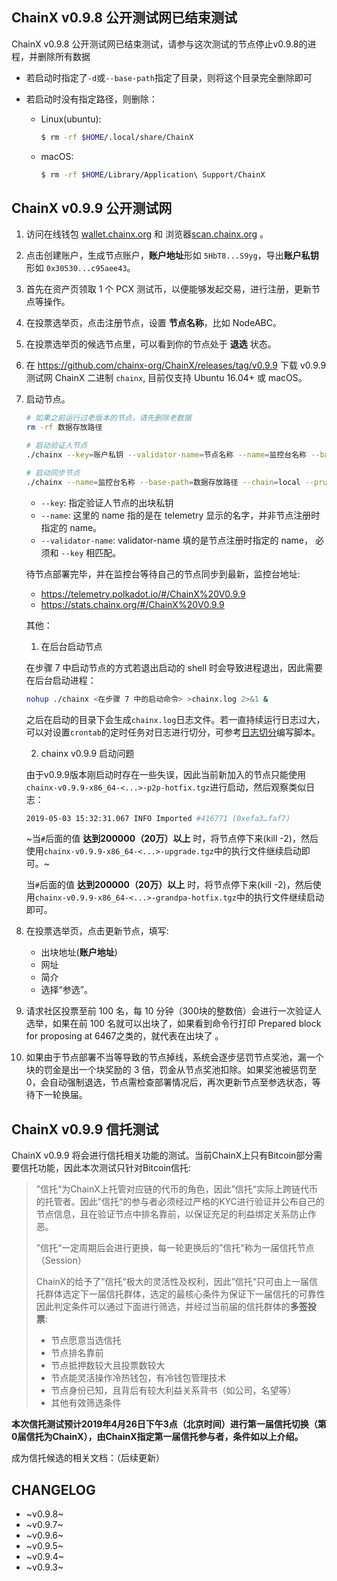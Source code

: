## ChainX v0.9.8 公开测试网已结束测试

ChainX v0.9.8 公开测试网已结束测试，请参与这次测试的节点停止v0.9.8的进程，并删除所有数据

* 若启动时指定了`-d`或`--base-path`指定了目录，则将这个目录完全删除即可

* 若启动时没有指定路径，则删除：

    * Linux(ubuntu):

        ```bash
        $ rm -rf $HOME/.local/share/ChainX
        ```

    * macOS:

        ```bash
        $ rm -rf $HOME/Library/Application\ Support/ChainX
        ```

## ChainX v0.9.9 公开测试网

1. 访问在线钱包 [wallet.chainx.org](https://wallet.chainx.org) 和 浏览器[scan.chainx.org](https://scan.chainx.org) 。

2. 点击创建账户，生成节点账户，**账户地址**形如 `5HbT8...S9yg`，导出**账户私钥**形如 `0x30530...c95aee43`。

3. 首先在资产页领取 1 个 PCX 测试币，以便能够发起交易，进行注册，更新节点等操作。

4. 在投票选举页，点击注册节点，设置 **节点名称**，比如 NodeABC。

5. 在投票选举页的候选节点里，可以看到你的节点处于 **退选** 状态。

6. 在 https://github.com/chainx-org/ChainX/releases/tag/v0.9.9 下载 v0.9.9 测试网 ChainX 二进制 `chainx`, 目前仅支持 Ubuntu 16.04+ 或 macOS。

7. 启动节点。

    ```bash
    # 如果之前运行过老版本的节点，请先删除老数据
    rm -rf 数据存放路径

    # 启动验证人节点
    ./chainx --key=账户私钥 --validator-name=节点名称 --name=监控台名称 --base-path=数据存放路径 --validator --chain=local --pruning archive --block-construction-execution=NativeElseWasm --other-execution=NativeElseWasm --syncing-execution=NativeElseWasm

    # 启动同步节点
    ./chainx --name=监控台名称 --base-path=数据存放路径 --chain=local --pruning archive --block-construction-execution=NativeElseWasm --other-execution=NativeElseWasm --syncing-execution=NativeElseWasm
    ```

    - `--key`: 指定验证人节点的出块私钥
    - `--name`: 这里的 name 指的是在 telemetry 显示的名字，并非节点注册时指定的 name。
    - `--validator-name`: validator-name 填的是节点注册时指定的 name， 必须和 `--key` 相匹配。

    待节点部署完毕，并在监控台等待自己的节点同步到最新，监控台地址:

    - https://telemetry.polkadot.io/#/ChainX%20V0.9.9
    - https://stats.chainx.org/#/ChainX%20V0.9.9
  
    其他：

    1. 在后台启动节点

    在步骤 7 中启动节点的方式若退出启动的 shell 时会导致进程退出，因此需要在后台启动进程：

    ```bash
    nohup ./chainx <在步骤 7 中的启动命令> >chainx.log 2>&1 &
    ```   

    之后在启动的目录下会生成`chainx.log`日志文件。若一直持续运行日志过大，可以对设置`crontab`的定时任务对日志进行切分，可参考[日志切分](https://blog.csdn.net/shawnhu007/article/details/50971084)编写脚本。

    2. chainx v0.9.9 启动问题

    由于v0.9.9版本刚启动时存在一些失误，因此当前新加入的节点只能使用`chainx-v0.9.9-x86_64-<...>-p2p-hotfix.tgz`进行启动，然后观察类似日志：

    ```bash
    2019-05-03 15:32:31.067 INFO Imported #416771 (0xefa3…faf7)
    ```

    ~当`#`后面的值 **达到200000（20万）以上** 时，将节点停下来(kill -2)，然后使用`chainx-v0.9.9-x86_64-<...>-upgrade.tgz`中的执行文件继续启动即可。~

    当`#`后面的值 **达到200000（20万）以上** 时，将节点停下来(kill -2)，然后使用`chainx-v0.9.9-x86_64-<...>-grandpa-hotfix.tgz`中的执行文件继续启动即可。

8. 在投票选举页，点击更新节点，填写:

    - 出块地址(**账户地址**)
    - 网址
    - 简介
    - 选择“参选”。

9. 请求社区投票至前 100 名，每 10 分钟（300块的整数倍）会进行一次验证人选举，如果在前 100 名就可以出块了，如果看到命令行打印 Prepared block for proposing at 6467之类的，就代表在出块了 。

10. 如果由于节点部署不当等导致的节点掉线，系统会逐步惩罚节点奖池，漏一个块的罚金是出一个块奖励的 3 倍，罚金从节点奖池扣除。如果奖池被惩罚至0，会自动强制退选，节点需检查部署情况后，再次更新节点至参选状态，等待下一轮换届。

## ChainX v0.9.9 信托测试

ChainX v0.9.9 将会进行信托相关功能的测试。当前ChainX上只有Bitcoin部分需要信托功能，因此本次测试只针对Bitcoin信托:

> ”信托“为ChainX上托管对应链的代币的角色，因此”信托“实际上跨链代币的托管者。因此”信托“的参与者必须经过严格的KYC进行验证并公布自己的节点信息，且在验证节点中排名靠前，以保证充足的利益绑定关系防止作恶。
>
> ”信托“一定周期后会进行更换，每一轮更换后的”信托“称为一届信托节点（Session）
>
> ChainX的给予了”信托“极大的灵活性及权利，因此”信托“只可由上一届信托群体选定下一届信托群体，选定的最核心条件为保证下一届信托的可靠性
> 因此判定条件可以通过下面进行筛选，并经过当前届的信托群体的**多签投票**:
> * 节点愿意当选信托
> * 节点排名靠前
> * 节点抵押数较大且投票数较大
> * 节点能灵活操作冷热钱包，有冷钱包管理技术
> * 节点身份已知，且背后有较大利益关系背书（如公司，名望等）
> * 其他有效筛选条件

**本次信托测试预计2019年4月26日下午3点（北京时间）进行第一届信托切换（第0届信托为ChainX），由ChainX指定第一届信托参与者，条件如以上介绍。**

成为信托候选的相关文档：（后续更新）

## CHANGELOG

- ~v0.9.8~
- ~v0.9.7~
- ~v0.9.6~
- ~v0.9.5~
- ~v0.9.4~
- ~v0.9.3~
